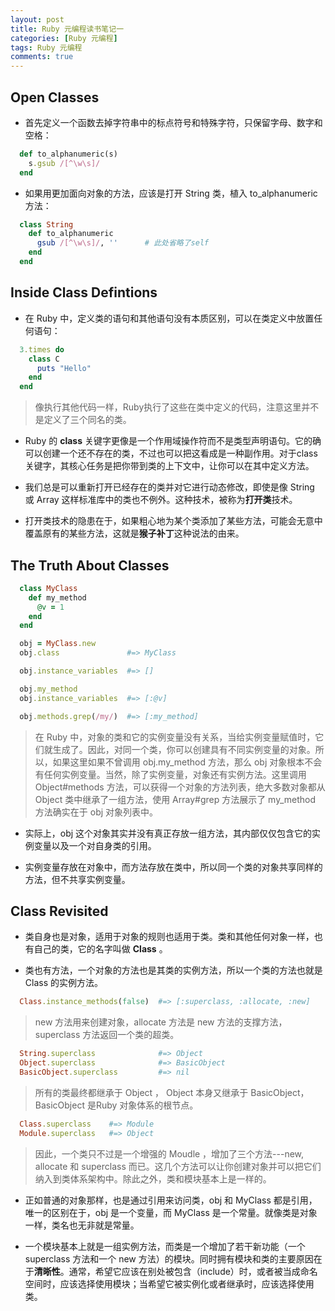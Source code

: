 ```yaml
---
layout: post
title: Ruby 元编程读书笔记一
categories: [Ruby 元编程]
tags: Ruby 元编程
comments: true
---
```


## Open Classes

* 首先定义一个函数去掉字符串中的标点符号和特殊字符，只保留字母、数字和空格：
```ruby
  def to_alphanumeric(s)
    s.gsub /[^\w\s]/
  end
```

* 如果用更加面向对象的方法，应该是打开 String 类，植入 to_alphanumeric 方法：
```ruby
  class String
    def to_alphanumeric
      gsub /[^\w\s]/, ''      # 此处省略了self
    end
  end
```

## Inside Class Defintions

* 在 Ruby 中，定义类的语句和其他语句没有本质区别，可以在类定义中放置任何语句：
```ruby
  3.times do
    class C
      puts "Hello"
    end
  end
```
>像执行其他代码一样，Ruby执行了这些在类中定义的代码，注意这里并不是定义了三个同名的类。

* Ruby 的 **class** 关键字更像是一个作用域操作符而不是类型声明语句。它的确可以创建一个还不存在的类，不过也可以把这看成是一种副作用。对于class 关键字，其核心任务是把你带到类的上下文中，让你可以在其中定义方法。

* 我们总是可以重新打开已经存在的类并对它进行动态修改，即使是像 String 或 Array 这样标准库中的类也不例外。这种技术，被称为**打开类**技术。

* 打开类技术的隐患在于，如果粗心地为某个类添加了某些方法，可能会无意中覆盖原有的某些方法，这就是**猴子补丁**这种说法的由来。

## The Truth About Classes

```ruby
  class MyClass
    def my_method
      @v = 1
    end
  end

  obj = MyClass.new
  obj.class               #=> MyClass

  obj.instance_variables  #=> []

  obj.my_method
  obj.instance_variables  #=> [:@v]

  obj.methods.grep(/my/)  #=> [:my_method]
```
>在 Ruby 中，对象的类和它的实例变量没有关系，当给实例变量赋值时，它们就生成了。因此，对同一个类，你可以创建具有不同实例变量的对象。所以，如果这里如果不曾调用 obj.my_method 方法，那么 obj 对象根本不会有任何实例变量。当然，除了实例变量，对象还有实例方法。这里调用 Object#methods 方法，可以获得一个对象的方法列表，绝大多数对象都从 Object 类中继承了一组方法，使用 Array#grep 方法展示了 my_method 方法确实在于 obj 对象列表中。

* 实际上，obj 这个对象其实并没有真正存放一组方法，其内部仅仅包含它的实例变量以及一个对自身类的引用。

* 实例变量存放在对象中，而方法存放在类中，所以同一个类的对象共享同样的方法，但不共享实例变量。

## Class Revisited

* 类自身也是对象，适用于对象的规则也适用于类。类和其他任何对象一样，也有自己的类，它的名字叫做 **Class** 。

* 类也有方法，一个对象的方法也是其类的实例方法，所以一个类的方法也就是 Class 的实例方法。

```ruby
  Class.instance_methods(false)  #=> [:superclass, :allocate, :new]
```
>new 方法用来创建对象，allocate 方法是 new 方法的支撑方法， superclass 方法返回一个类的超类。

```ruby
  String.superclass              #=> Object
  Object.superclass              #=> BasicObject
  BasicObject.superclass         #=> nil
```
>所有的类最终都继承于 Object ， Object 本身又继承于 BasicObject，BasicObject 是Ruby 对象体系的根节点。

```ruby
  Class.superclass    #=> Module
  Module.superclass   #=> Object
```
>因此，一个类只不过是一个增强的 Moudle ，增加了三个方法---new, allocate 和 superclass 而已。这几个方法可以让你创建对象并可以把它们纳入到类体系架构中。除此之外，类和模块基本上是一样的。

* 正如普通的对象那样，也是通过引用来访问类，obj 和 MyClass 都是引用，唯一的区别在于，obj 是一个变量，而 MyClass 是一个常量。就像类是对象一样，类名也无非就是常量。

* 一个模块基本上就是一组实例方法，而类是一个增加了若干新功能（一个 superclass 方法和一个 new 方法）的模块。同时拥有模块和类的主要原因在于**清晰性**。通常，希望它应该在别处被包含（include）时，或者被当成命名空间时，应该选择使用模块；当希望它被实例化或者继承时，应该选择使用类。

